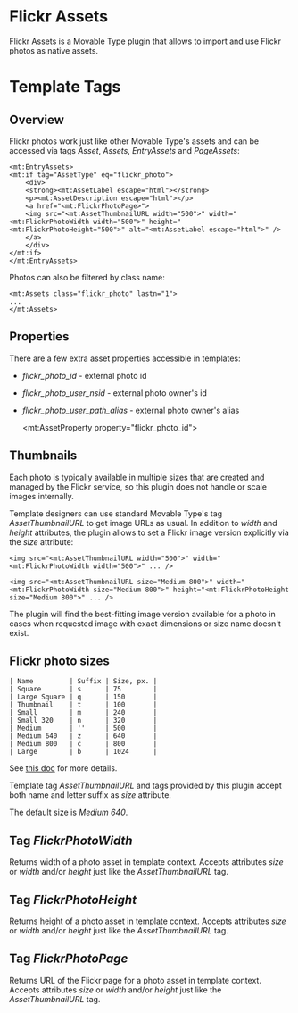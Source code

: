 # Flickr Assets

Flickr Assets is a Movable Type plugin that allows to import and use Flickr photos as native assets.

# Template Tags

## Overview

Flickr photos work just like other Movable Type's assets and can be accessed via tags *Asset*, *Assets*, *EntryAssets* and *PageAssets*:

    <mt:EntryAssets>
    <mt:if tag="AssetType" eq="flickr_photo">
        <div>
        <strong><mt:AssetLabel escape="html"></strong>
        <p><mt:AssetDescription escape="html"></p>
        <a href="<mt:FlickrPhotoPage>">
        <img src="<mt:AssetThumbnailURL width="500">" width="<mt:FlickrPhotoWidth width="500">" height="<mt:FlickrPhotoHeight="500">" alt="<mt:AssetLabel escape="html">" />
        </a>
        </div>
    </mt:if>
    </mt:EntryAssets>

Photos can also be filtered by class name:

    <mt:Assets class="flickr_photo" lastn="1">
    ...
    </mt:Assets>

## Properties

There are a few extra asset properties accessible in templates:

* *flickr_photo_id* - external photo id
* *flickr_photo_user_nsid* - external photo owner's id
* *flickr_photo_user_path_alias* - external photo owner's alias

    <mt:AssetProperty property="flickr_photo_id">

## Thumbnails

Each photo is typically available in multiple sizes that are created and managed by the Flickr service, so this plugin does not handle or scale images internally.

Template designers can use standard Movable Type's tag *AssetThumbnailURL* to get image URLs as usual. In addition to *width* and *height* attributes, the plugin allows to set a Flickr image version explicitly via the *size* attribute:

    <img src="<mt:AssetThumbnailURL width="500">" width="<mt:FlickrPhotoWidth width="500">" ... />
 
    <img src="<mt:AssetThumbnailURL size="Medium 800">" width="<mt:FlickrPhotoWidth size="Medium 800">" height="<mt:FlickrPhotoHeight size="Medium 800">" ... />

The plugin will find the best-fitting image version available for a photo in cases when requested image with exact dimensions or size name doesn't exist.

## Flickr photo sizes

    | Name         | Suffix | Size, px. |
    | Square       | s      | 75        |
    | Large Square | q      | 150       |
    | Thumbnail    | t      | 100       |
    | Small        | m      | 240       |
    | Small 320    | n      | 320       |
    | Medium       | ''     | 500       |
    | Medium 640   | z      | 640       |
    | Medium 800   | c      | 800       |
    | Large        | b      | 1024      |

See [this doc](http://www.flickr.com/services/api/misc.urls.html) for more details.

Template tag *AssetThumbnailURL* and tags provided by this plugin accept both name and letter suffix as *size* attribute.

The default size is *Medium 640*.

## Tag *FlickrPhotoWidth*

Returns width of a photo asset in template context. Accepts attributes *size* or *width* and/or *height* just like the *AssetThumbnailURL* tag.

## Tag *FlickrPhotoHeight*

Returns height of a photo asset in template context. Accepts attributes *size* or *width* and/or *height* just like the *AssetThumbnailURL* tag.

## Tag *FlickrPhotoPage*

Returns URL of the Flickr page for a photo asset in template context. Accepts attributes *size* or *width* and/or *height* just like the *AssetThumbnailURL* tag.
